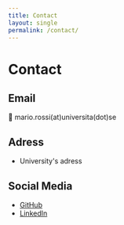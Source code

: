 ```yaml
---
title: Contact
layout: single
permalink: /contact/
---
```


# Contact

## Email  
📧 mario.rossi(at)universita(dot)se  

## Adress
- University's adress

## Social Media  
- [GitHub](https://github.com/yourusername)  
- [LinkedIn](https://www.linkedin.com/in/yourname/)  
